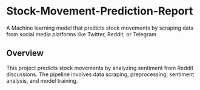 # Stock-Movement-Prediction-Report
A Machine learning model that predicts stock movements by scraping data from social media platforms like Twitter, Reddit, or Telegram

## Overview
This project predicts stock movements by analyzing sentiment from Reddit discussions. 
The pipeline involves data scraping, preprocessing, sentiment analysis, and model training.


